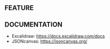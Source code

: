## FEATURE


## DOCUMENTATION
- Excalidraw: https://docs.excalidraw.com/docs
- JSONcanvas: https://jsoncanvas.org/